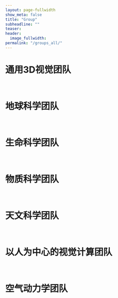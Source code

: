 ```yaml
---
layout: page-fullwidth
show_meta: false
title: "Group"
subheadline: ""
teaser:
header:
  image_fullwidth:
permalink: "/groups_all/"
---
```




# 通用3D视觉团队
<div id="journal_list"></div>

<br>

# 地球科学团队
<div id="earth_list"></div>

<br>


# 生命科学团队
<div id=" lifescience_list"></div>

 
<br>

# 物质科学团队
<div id="physicscience_list"></div>

 
<br>

# 天文科学团队
<div id="astronomy_list"></div>

 
<br>

# 以人为中心的视觉计算团队
<div id="human_list"></div>

<br>

# 空气动力学团队
<div id="human_list"></div>

<br>

<script src="../assets/js/group_gen.js">